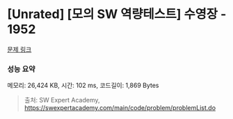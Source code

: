 # [Unrated] [모의 SW 역량테스트] 수영장 - 1952 

[문제 링크](https://swexpertacademy.com/main/code/problem/problemDetail.do?contestProbId=AV5PpFQaAQMDFAUq) 

### 성능 요약

메모리: 26,424 KB, 시간: 102 ms, 코드길이: 1,869 Bytes



> 출처: SW Expert Academy, https://swexpertacademy.com/main/code/problem/problemList.do
